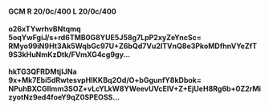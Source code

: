#### GCM R 20/0c/400 L 20/0c/400
**o26xTYwrhvBNtqmq**<br/>**5oqYwFgiJ/s+rd6TMB0G8YUE5J58g7LpP2xyZeYncSc=**<br/>**RMyo99iN9Ht3Ak5WqbGc97U+Z6bQd7Vu2lTVnQ8e3PkoMDfhnVYeZfT9S3kHuNmKzDtk/FVmXG4cg9gy...**<br/><br/>
**hkTG3QFRDMtjIJNa**<br/>**9x+Mk7Ebi5dRwtesvpHIKKBq2Od/O+bGgunfY8kDbok=**<br/>**NPuhBXCGIlmm3SOZ+vLcYLkW8YWeevUVcElV+Z+EjUeH8Rg6b+0Z2rMizyotNz9ed4foeY9qZ0SPEOSS...**